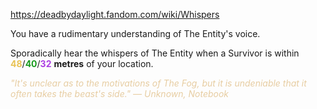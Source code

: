 https://deadbydaylight.fandom.com/wiki/Whispers

<p>You have a rudimentary understanding of The Entity's voice.
<p>Sporadically hear the whispers of The Entity  when a Survivor is within <span class="clr" style="color: #e8c252;"><b>48</b></span>/<span class="clr" style="color: #199b1e;"><b>40</b></span>/<span class="clr" style="color: #ac3ee3;"><b>32</b></span> <b>metres</b> of your location.
</p><p><i><span class="clr clr9" style="color: #e7cda2 ;">"It's unclear as to the motivations of The Fog, but it is undeniable that it often takes the beast's side." — Unknown, Notebook</span></i>
</p>
</p>